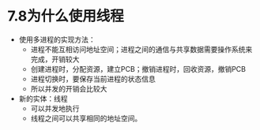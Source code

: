 # 7.8为什么使用线程

* 使用多进程的实现方法：
    * 进程不能互相访问地址空间；进程之间的通信与共享数据需要操作系统来完成，开销较大
    * 创建进程时，分配资源，建立PCB；撤销进程时，回收资源，撤销PCB
    * 进程切换时，要保存当前进程的状态信息
    * 所以并发的开销会比较大
* 新的实体：线程
    * 可以并发地执行
    * 线程之间可以共享相同的地址空间。